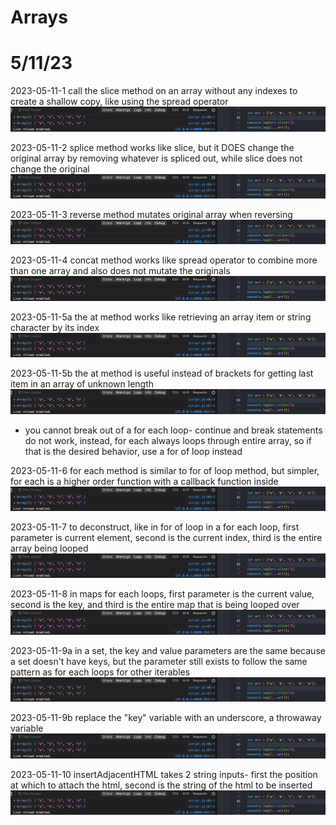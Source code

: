 # Arrays

# 5/11/23

2023-05-11-1 call the slice method on an array without any indexes to create a shallow copy, like using the spread operator
![alt](images/11-arrays/2023-05-11-1.png)

2023-05-11-2 splice method works like slice, but it DOES change the original array by removing whatever is spliced out, while slice does not change the original
![alt](images/11-arrays/2023-05-11-1.png)

2023-05-11-3 reverse method mutates original array when reversing
![alt](images/11-arrays/2023-05-11-1.png)

2023-05-11-4 concat method works like spread operator to combine more than one array and also does not mutate the originals
![alt](images/11-arrays/2023-05-11-1.png)

2023-05-11-5a the at method works like retrieving an array item or string character by its index
![alt](images/11-arrays/2023-05-11-1.png)

2023-05-11-5b the at method is useful instead of brackets for getting last item in an array of unknown length
![alt](images/11-arrays/2023-05-11-1.png)

- you cannot break out of a for each loop- continue and break statements do not work, instead, for each always loops through entire array, so if that is the desired behavior, use a for of loop instead

2023-05-11-6 for each method is similar to for of loop method, but simpler, for each is a higher order function with a callback function inside
![alt](images/11-arrays/2023-05-11-1.png)

2023-05-11-7 to deconstruct, like in for of loop in a for each loop, first parameter is current element, second is the current index, third is the entire array being looped
![alt](images/11-arrays/2023-05-11-1.png)

2023-05-11-8 in maps for each loops, first parameter is the current value, second is the key, and third is the entire map that is being looped over
![alt](images/11-arrays/2023-05-11-1.png)

2023-05-11-9a in a set, the key and value parameters are the same because a set doesn't have keys, but the parameter still exists to follow the same pattern as for each loops for other iterables
![alt](images/11-arrays/2023-05-11-1.png)

2023-05-11-9b replace the "key" variable with an underscore, a throwaway variable
![alt](images/11-arrays/2023-05-11-1.png)

2023-05-11-10 insertAdjacentHTML takes 2 string inputs- first the position at which to attach the html, second is the string of the html to be inserted
![alt](images/11-arrays/2023-05-11-1.png)
